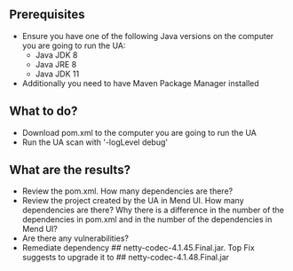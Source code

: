 ## Prerequisites
* Ensure you have one of the following Java versions on the computer you are going to run the UA: 
  * Java JDK 8
  * Java JRE 8
  * Java JDK 11
* Additionally you need to have Maven Package Manager installed 

## What to do?
* Download pom.xml to the computer you are going to run the UA
* Run the UA scan with '-logLevel debug' 

## What are the results?
* Review the pom.xml. How many dependencies are there?
* Review the project created by the UA in Mend UI. How many dependencies are there? Why there is a difference in the number of the dependencies in pom.xml and in the number of the dependencies in Mend UI?
* Are there any vulnerabilities?
* Remediate dependency ## netty-codec-4.1.45.Final.jar. Top Fix suggests to upgrade it to ## netty-codec-4.1.48.Final.jar
